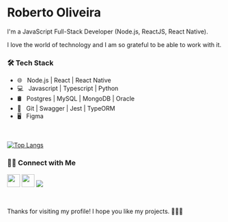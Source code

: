 # Roberto Oliveira

I'm a JavaScript Full-Stack Developer (Node.js, ReactJS, React Native).

I love the world of technology and I am so grateful to be able to work with it.

<h3>🛠 Tech Stack</h3>

- 🌐  &nbsp; Node.js | React | React Native 
- 💻  &nbsp; Javascript | Typescript | Python
- 🛢  &nbsp; Postgres | MySQL | MongoDB | Oracle
- 🔧  &nbsp; Git | Swagger | Jest | TypeORM
- 🖥  &nbsp; Figma

<br>

[![Top Langs](https://github-readme-stats.vercel.app/api/top-langs/?username=robertotics4&layout=compact&text_color=daf7dc&bg_color=151515)](https://github.com/robertotics4/github-readme-stats)

<h3> 🤝🏻 Connect with Me </h3>

<a href="https://www.linkedin.com/in/roberto-oliveira-938339125/"><img height="30px" src="https://img.shields.io/badge/LinkedIn-0077B5?style=for-the-badge&logo=linkedin&logoColor=white"/></a>
<a href="https://www.behance.net/robertotics4"><img height="30px" src="https://img.shields.io/badge/-Behance-blue?style=for-the-badge&logo=behance&logoColor=white"/></a>
<a href="https://www.instagram.com/robertooliveiracs4/"><img src="https://img.shields.io/badge/Instagram-E4405F?style=for-the-badge&logo=instagram&logoColor=white"/></a>

<br>

Thanks for visiting my profile! I hope you like my projects. 🙋🏽‍♂️

<!---
robertotics4/robertotics4 is a ✨ special ✨ repository because its `README.md` (this file) appears on your GitHub profile.
You can click the Preview link to take a look at your changes.
--->
